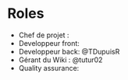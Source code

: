 # Roles

- Chef de projet :
- Developpeur front: 
- Developpeur back: @TDupuisR
- Gérant du Wiki : @tutur02
- Quality assurance: 
